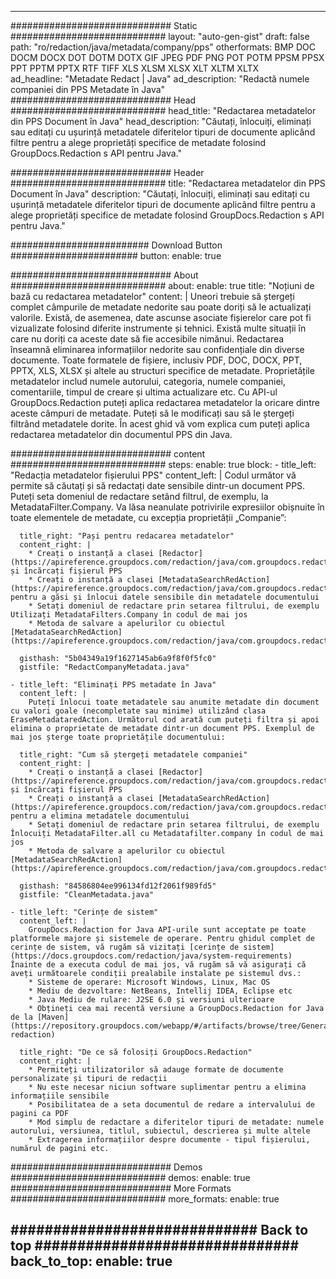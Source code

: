 
---
############################# Static ############################
layout: "auto-gen-gist" 
draft: false
path: "ro/redaction/java/metadata/company/pps"
otherformats: BMP DOC DOCM DOCX DOT DOTM DOTX GIF JPEG PDF PNG POT POTM PPSM PPSX PPT PPTM PPTX RTF TIFF XLS XLSM XLSX XLT XLTM XLTX  
ad_headline: "Metadate Redact | Java"
ad_description: "Redactă numele companiei din PPS Metadate în Java"
############################# Head ############################
head_title: "Redactarea metadatelor din PPS Document în Java"
head_description: "Căutați, înlocuiți, eliminați sau editați cu ușurință metadatele diferitelor tipuri de documente aplicând filtre pentru a alege proprietăți specifice de metadate folosind GroupDocs.Redaction s API pentru Java."

############################# Header ############################
title: "Redactarea metadatelor din PPS Document în Java"
description: "Căutați, înlocuiți, eliminați sau editați cu ușurință metadatele diferitelor tipuri de documente aplicând filtre pentru a alege proprietăți specifice de metadate folosind GroupDocs.Redaction s API pentru Java."

######################### Download Button #######################
button:
    enable: true

############################# About ############################
about:
    enable: true
    title: "Noțiuni de bază cu redactarea metadatelor"
    content: |
        Uneori trebuie să ștergeți complet câmpurile de metadate nedorite sau poate doriți să le actualizați valorile. Există, de asemenea, date ascunse asociate fișierelor care pot fi vizualizate folosind diferite instrumente și tehnici. Există multe situații în care nu doriți ca aceste date să fie accesibile nimănui. Redactarea înseamnă eliminarea informațiilor nedorite sau confidențiale din diverse documente. Toate formatele de fișiere, inclusiv PDF, DOC, DOCX, PPT, PPTX, XLS, XLSX și altele au structuri specifice de metadate. Proprietățile metadatelor includ numele autorului, categoria, numele companiei, comentariile, timpul de creare și ultima actualizare etc. Cu API-ul GroupDocs.Redaction puteți aplica redactarea metadatelor la oricare dintre aceste câmpuri de metadate. Puteți să le modificați sau să le ștergeți filtrând metadatele dorite. În acest ghid vă vom explica cum puteți aplica redactarea metadatelor din documentul PPS din Java.

############################# content ############################
steps:
    enable: true
    block:
    - title_left: "Redacția metadatelor fișierului PPS"
      content_left: |
        Codul următor vă permite să căutați și să redactați date sensibile dintr-un document PPS. Puteți seta domeniul de redactare setând filtrul, de exemplu, la MetadataFilter.Company. Va lăsa neanulate potrivirile expresiilor obișnuite în toate elementele de metadate, cu excepția proprietății „Companie”: 

      title_right: "Pași pentru redacarea metadatelor"
      content_right: |
        * Creați o instanță a clasei [Redactor](https://apireference.groupdocs.com/redaction/java/com.groupdocs.redaction/Redactor) și încărcați fișierul PPS
        * Creați o instanță a clasei [MetadataSearchRedAction](https://apireference.groupdocs.com/redaction/java/com.groupdocs.redaction.redactions/MetadataSearchRedaction) pentru a găsi și înlocui datele sensibile din metadatele documentului
        * Setați domeniul de redactare prin setarea filtrului, de exemplu Utilizați MetadataFilters.Company în codul de mai jos
        * Metoda de salvare a apelurilor cu obiectul [MetadataSearchRedAction](https://apireference.groupdocs.com/redaction/java/com.groupdocs.redaction.redactions/MetadataSearchRedaction) 

      gisthash: "5b04349a19f1627145ab6a9f8f0f5fc0"
      gistfile: "RedactCompanyMetadata.java"
      
    - title_left: "Eliminați PPS metadate în Java"
      content_left: |
        Puteți înlocui toate metadatele sau anumite metadate din document cu valori goale (necompletate sau minime) utilizând clasa EraseMetadataredAction. Următorul cod arată cum puteți filtra și apoi elimina o proprietate de metadate dintr-un document PPS. Exemplul de mai jos șterge toate proprietățile documentului: 
        
      title_right: "Cum să ștergeți metadatele companiei"
      content_right: |
        * Creați o instanță a clasei [Redactor](https://apireference.groupdocs.com/redaction/java/com.groupdocs.redaction/Redactor) și încărcați fișierul PPS
        * Creați o instanță a clasei [MetadataSearchRedAction](https://apireference.groupdocs.com/redaction/java/com.groupdocs.redaction.redactions/MetadataSearchRedaction) pentru a elimina metadatele documentului
        * Setați domeniul de redactare prin setarea filtrului, de exemplu Înlocuiți MetadataFilter.all cu Metadatafilter.company în codul de mai jos
        * Metoda de salvare a apelurilor cu obiectul [MetadataSearchRedAction](https://apireference.groupdocs.com/redaction/java/com.groupdocs.redaction.redactions/MetadataSearchRedaction) 
        
      gisthash: "84586804ee996134fd12f2061f989fd5"
      gistfile: "CleanMetadata.java"

    - title_left: "Cerințe de sistem"
      content_left: |
        GroupDocs.Redaction for Java API-urile sunt acceptate pe toate platformele majore și sistemele de operare. Pentru ghidul complet de cerințe de sistem, vă rugăm să vizitați [cerințe de sistem](https://docs.groupdocs.com/redaction/java/system-requirements) Înainte de a executa codul de mai jos, vă rugăm să vă asigurați că aveți următoarele condiții prealabile instalate pe sistemul dvs.:
        * Sisteme de operare: Microsoft Windows, Linux, Mac OS
        * Mediu de dezvoltare: NetBeans, Intellij IDEA, Eclipse etc
        * Java Mediu de rulare: J2SE 6.0 și versiuni ulterioare
        * Obțineți cea mai recentă versiune a GroupDocs.Redaction for Java de la [Maven](https://repository.groupdocs.com/webapp/#/artifacts/browse/tree/General/repo/com/groupdocs/groupdocs-redaction)
        
      title_right: "De ce să folosiți GroupDocs.Redaction"
      content_right: |
        * Permiteți utilizatorilor să adauge formate de documente personalizate și tipuri de redacții
        * Nu este necesar niciun software suplimentar pentru a elimina informațiile sensibile
        * Posibilitatea de a seta documentul de redare a intervalului de pagini ca PDF
        * Mod simplu de redactare a diferitelor tipuri de metadate: numele autorului, versiunea, titlul, subiectul, descrierea și multe altele
        * Extragerea informațiilor despre documente - tipul fișierului, numărul de pagini etc.
        

############################# Demos ############################
demos:
    enable: true
############################# More Formats ############################
more_formats:
    enable: true

############################# Back to top ###############################
back_to_top:
    enable: true
---
